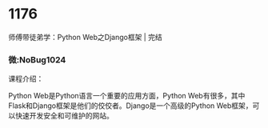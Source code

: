 # 1176
师傅带徒弟学：Python Web之Django框架 | 完结
### 微:NoBug1024 


课程介绍：

Python Web是Python语言一个重要的应用方面，Python Web有很多，其中Flask和Django框架是他们的佼佼者。Django是一个高级的Python Web框架，可以快速开发安全和可维护的网站。

